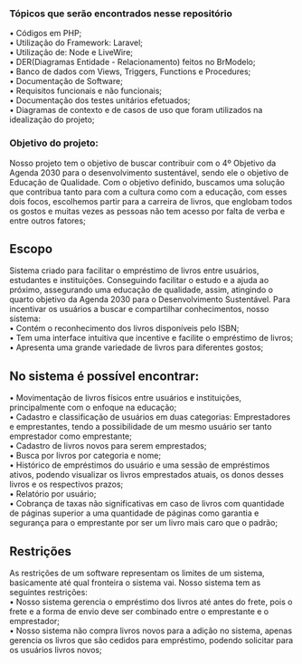   <h3>Tópicos que serão encontrados nesse repositório<br></h3>
  • Códigos em PHP;<br>
  • Utilização do Framework: Laravel;<br>
  • Utilização de: Node e LiveWire;<br>
  • DER(Diagramas Entidade - Relacionamento) feitos no BrModelo;<br>
  • Banco de dados com Views, Triggers, Functions e Procedures;<br>
  • Documentação de Software;<br>
  • Requisitos funcionais e não funcionais;<br>
  • Documentação dos testes unitários efetuados;<br>
  • Diagramas de contexto e de casos de uso que foram utilizados na idealização do projeto;<br>
  
  
<h3>Objetivo do projeto:<br></h3>

Nosso projeto tem o objetivo de buscar contribuir com o 4º Objetivo da Agenda 2030 para o desenvolvimento sustentável, sendo ele o objetivo de Educação de Qualidade.
Com o objetivo definido, buscamos uma solução que contribua tanto para com a cultura como com a educação, com esses dois focos, escolhemos partir para a carreira de livros, que englobam todos os gostos e muitas vezes as pessoas não tem acesso por falta de verba e entre outros fatores;


## Escopo  
 Sistema criado para facilitar o empréstimo de livros entre usuários, estudantes e instituições. Conseguindo facilitar o estudo e a ajuda ao próximo, assegurando uma educação de qualidade, assim, atingindo o quarto objetivo da Agenda 2030 para o Desenvolvimento Sustentável. 
 Para incentivar os usuários a buscar e compartilhar conhecimentos, nosso sistema:  <br>
 •	Contém o reconhecimento dos livros disponíveis pelo ISBN; <br>
 •	Tem uma interface intuitiva que incentive e facilite o empréstimo de livros; <br>
 •	Apresenta uma grande variedade de livros para diferentes gostos; <br> 
 
## No sistema é possível encontrar:
 •	Movimentação de livros físicos entre usuários e instituições, principalmente com o enfoque na educação; <br> 
 •	Cadastro e classificação de usuários em duas categorias: Emprestadores e emprestantes, tendo a possibilidade de um mesmo usuário ser tanto emprestador como    emprestante; <br>
 •	Cadastro de livros novos para serem emprestados; <br>
 •	Busca por livros por categoria e nome; <br>
 •	Histórico de empréstimos do usuário e uma sessão de empréstimos ativos, podendo visualizar os livros emprestados atuais, os donos desses livros e os respectivos prazos; <br>
 •	Relatório por usuário; <br>
 •	Cobrança de taxas não significativas em caso de livros com quantidade de páginas superior a uma quantidade de páginas como garantia e segurança para o emprestante por ser um livro mais caro que o padrão; <br>

## Restrições
 As restrições de um software representam os limites de um sistema, basicamente até qual fronteira o sistema vai.
 Nosso sistema tem as seguintes restrições:  <br>
 •	Nosso sistema gerencia o empréstimo dos livros até antes do frete, pois o frete e a forma de envio deve ser combinado entre o emprestante e o emprestador; <br>
 •	Nosso sistema não compra livros novos para a adição no sistema, apenas gerencia os livros que são cedidos para empréstimo, podendo solicitar para os usuários livros novos; <br>
